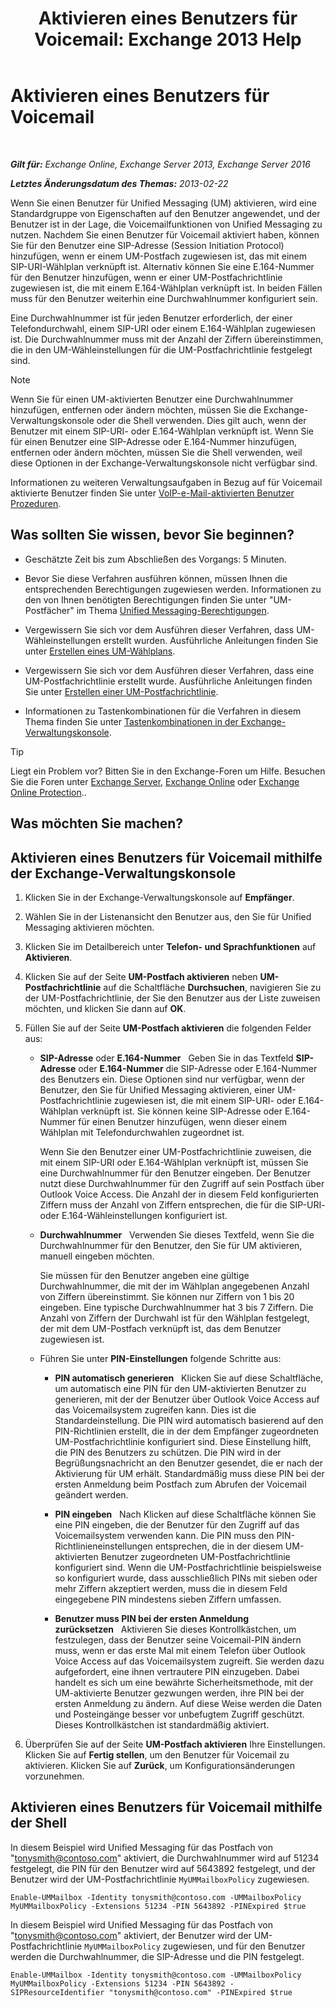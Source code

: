 ﻿---
title: 'Aktivieren eines Benutzers für Voicemail: Exchange 2013 Help'
TOCTitle: Aktivieren eines Benutzers für Voicemail
ms:assetid: ad027767-5e14-4cb1-9f8a-0791d9188db5
ms:mtpsurl: https://technet.microsoft.com/de-de/library/Bb124147(v=EXCHG.150)
ms:contentKeyID: 50476448
ms.date: 04/24/2018
mtps_version: v=EXCHG.150
f1_keywords:
- Microsoft.Exchange.Management.SnapIn.Esm.Recipients.EnableUnifiedMessagingWizardForm.EnableUnifiedMessagingWizardPage
ms.translationtype: HT
---

# Aktivieren eines Benutzers für Voicemail

 

_**Gilt für:** Exchange Online, Exchange Server 2013, Exchange Server 2016_

_**Letztes Änderungsdatum des Themas:** 2013-02-22_

Wenn Sie einen Benutzer für Unified Messaging (UM) aktivieren, wird eine Standardgruppe von Eigenschaften auf den Benutzer angewendet, und der Benutzer ist in der Lage, die Voicemailfunktionen von Unified Messaging zu nutzen. Nachdem Sie einen Benutzer für Voicemail aktiviert haben, können Sie für den Benutzer eine SIP-Adresse (Session Initiation Protocol) hinzufügen, wenn er einem UM-Postfach zugewiesen ist, das mit einem SIP-URI-Wählplan verknüpft ist. Alternativ können Sie eine E.164-Nummer für den Benutzer hinzufügen, wenn er einer UM-Postfachrichtlinie zugewiesen ist, die mit einem E.164-Wählplan verknüpft ist. In beiden Fällen muss für den Benutzer weiterhin eine Durchwahlnummer konfiguriert sein.

Eine Durchwahlnummer ist für jeden Benutzer erforderlich, der einer Telefondurchwahl, einem SIP-URI oder einem E.164-Wählplan zugewiesen ist. Die Durchwahlnummer muss mit der Anzahl der Ziffern übereinstimmen, die in den UM-Wähleinstellungen für die UM-Postfachrichtlinie festgelegt sind.


> [!NOTE]
> Wenn Sie für einen UM-aktivierten Benutzer eine Durchwahlnummer hinzufügen, entfernen oder ändern möchten, müssen Sie die Exchange-Verwaltungskonsole oder die Shell verwenden. Dies gilt auch, wenn der Benutzer mit einem SIP-URI- oder E.164-Wählplan verknüpft ist. Wenn Sie für einen Benutzer eine SIP-Adresse oder E.164-Nummer hinzufügen, entfernen oder ändern möchten, müssen Sie die Shell verwenden, weil diese Optionen in der Exchange-Verwaltungskonsole nicht verfügbar sind.



Informationen zu weiteren Verwaltungsaufgaben in Bezug auf für Voicemail aktivierte Benutzer finden Sie unter [VoIP-e-Mail-aktivierten Benutzer Prozeduren](https://technet.microsoft.com/de-de/library/JJ835776(v=EXCHG.150)).

## Was sollten Sie wissen, bevor Sie beginnen?

  - Geschätzte Zeit bis zum Abschließen des Vorgangs: 5 Minuten.

  - Bevor Sie diese Verfahren ausführen können, müssen Ihnen die entsprechenden Berechtigungen zugewiesen werden. Informationen zu den von Ihnen benötigten Berechtigungen finden Sie unter "UM-Postfächer" im Thema [Unified Messaging-Berechtigungen](unified-messaging-permissions-exchange-2013-help.md).

  - Vergewissern Sie sich vor dem Ausführen dieser Verfahren, dass UM-Wähleinstellungen erstellt wurden. Ausführliche Anleitungen finden Sie unter [Erstellen eines UM-Wählplans](https://technet.microsoft.com/de-de/library/Bb123819(v=EXCHG.150)).

  - Vergewissern Sie sich vor dem Ausführen dieser Verfahren, dass eine UM-Postfachrichtlinie erstellt wurde. Ausführliche Anleitungen finden Sie unter [Erstellen einer UM-Postfachrichtlinie](https://technet.microsoft.com/de-de/library/Bb123510(v=EXCHG.150)).

  - Informationen zu Tastenkombinationen für die Verfahren in diesem Thema finden Sie unter [Tastenkombinationen in der Exchange-Verwaltungskonsole](keyboard-shortcuts-in-the-exchange-admin-center-exchange-online-protection-help.md).


> [!TIP]
> Liegt ein Problem vor? Bitten Sie in den Exchange-Foren um Hilfe. Besuchen Sie die Foren unter <A href="https://go.microsoft.com/fwlink/p/?linkid=60612">Exchange Server</A>, <A href="https://go.microsoft.com/fwlink/p/?linkid=267542">Exchange Online</A> oder <A href="https://go.microsoft.com/fwlink/p/?linkid=285351">Exchange Online Protection</A>..



## Was möchten Sie machen?

## Aktivieren eines Benutzers für Voicemail mithilfe der Exchange-Verwaltungskonsole

1.  Klicken Sie in der Exchange-Verwaltungskonsole auf **Empfänger**.

2.  Wählen Sie in der Listenansicht den Benutzer aus, den Sie für Unified Messaging aktivieren möchten.

3.  Klicken Sie im Detailbereich unter **Telefon- und Sprachfunktionen** auf **Aktivieren**.

4.  Klicken Sie auf der Seite **UM-Postfach aktivieren** neben **UM-Postfachrichtlinie** auf die Schaltfläche **Durchsuchen**, navigieren Sie zu der UM-Postfachrichtlinie, der Sie den Benutzer aus der Liste zuweisen möchten, und klicken Sie dann auf **OK**.

5.  Füllen Sie auf der Seite **UM-Postfach aktivieren** die folgenden Felder aus:
    
      - **SIP-Adresse** oder **E.164-Nummer**   Geben Sie in das Textfeld **SIP-Adresse** oder **E.164-Nummer** die SIP-Adresse oder E.164-Nummer des Benutzers ein. Diese Optionen sind nur verfügbar, wenn der Benutzer, den Sie für Unified Messaging aktivieren, einer UM-Postfachrichtlinie zugewiesen ist, die mit einem SIP-URI- oder E.164-Wählplan verknüpft ist. Sie können keine SIP-Adresse oder E.164-Nummer für einen Benutzer hinzufügen, wenn dieser einem Wählplan mit Telefondurchwahlen zugeordnet ist.
        
        Wenn Sie den Benutzer einer UM-Postfachrichtlinie zuweisen, die mit einem SIP-URI oder E.164-Wählplan verknüpft ist, müssen Sie eine Durchwahlnummer für den Benutzer eingeben. Der Benutzer nutzt diese Durchwahlnummer für den Zugriff auf sein Postfach über Outlook Voice Access. Die Anzahl der in diesem Feld konfigurierten Ziffern muss der Anzahl von Ziffern entsprechen, die für die SIP-URI- oder E.164-Wähleinstellungen konfiguriert ist.
    
      - **Durchwahlnummer**   Verwenden Sie dieses Textfeld, wenn Sie die Durchwahlnummer für den Benutzer, den Sie für UM aktivieren, manuell eingeben möchten.
        
        Sie müssen für den Benutzer angeben eine gültige Durchwahlnummer, die mit der im Wählplan angegebenen Anzahl von Ziffern übereinstimmt. Sie können nur Ziffern von 1 bis 20 eingeben. Eine typische Durchwahlnummer hat 3 bis 7 Ziffern. Die Anzahl von Ziffern der Durchwahl ist für den Wählplan festgelegt, der mit dem UM-Postfach verknüpft ist, das dem Benutzer zugewiesen ist.
    
      - Führen Sie unter **PIN-Einstellungen** folgende Schritte aus:
        
          - **PIN automatisch generieren**   Klicken Sie auf diese Schaltfläche, um automatisch eine PIN für den UM-aktivierten Benutzer zu generieren, mit der der Benutzer über Outlook Voice Access auf das Voicemailsystem zugreifen kann. Dies ist die Standardeinstellung. Die PIN wird automatisch basierend auf den PIN-Richtlinien erstellt, die in der dem Empfänger zugeordneten UM-Postfachrichtlinie konfiguriert sind. Diese Einstellung hilft, die PIN des Benutzers zu schützen. Die PIN wird in der Begrüßungsnachricht an den Benutzer gesendet, die er nach der Aktivierung für UM erhält. Standardmäßig muss diese PIN bei der ersten Anmeldung beim Postfach zum Abrufen der Voicemail geändert werden.
        
          - **PIN eingeben**   Nach Klicken auf diese Schaltfläche können Sie eine PIN eingeben, die der Benutzer für den Zugriff auf das Voicemailsystem verwenden kann. Die PIN muss den PIN-Richtlinieneinstellungen entsprechen, die in der diesem UM-aktivierten Benutzer zugeordneten UM-Postfachrichtlinie konfiguriert sind. Wenn die UM-Postfachrichtlinie beispielsweise so konfiguriert wurde, dass ausschließlich PINs mit sieben oder mehr Ziffern akzeptiert werden, muss die in diesem Feld eingegebene PIN mindestens sieben Ziffern umfassen.
        
          - **Benutzer muss PIN bei der ersten Anmeldung zurücksetzen**   Aktivieren Sie dieses Kontrollkästchen, um festzulegen, dass der Benutzer seine Voicemail-PIN ändern muss, wenn er das erste Mal mit einem Telefon über Outlook Voice Access auf das Voicemailsystem zugreift. Sie werden dazu aufgefordert, eine ihnen vertrautere PIN einzugeben. Dabei handelt es sich um eine bewährte Sicherheitsmethode, mit der UM-aktivierte Benutzer gezwungen werden, ihre PIN bei der ersten Anmeldung zu ändern. Auf diese Weise werden die Daten und Posteingänge besser vor unbefugtem Zugriff geschützt. Dieses Kontrollkästchen ist standardmäßig aktiviert.

6.  Überprüfen Sie auf der Seite **UM-Postfach aktivieren** Ihre Einstellungen. Klicken Sie auf **Fertig stellen**, um den Benutzer für Voicemail zu aktivieren. Klicken Sie auf **Zurück**, um Konfigurationsänderungen vorzunehmen.

## Aktivieren eines Benutzers für Voicemail mithilfe der Shell

In diesem Beispiel wird Unified Messaging für das Postfach von "tonysmith@contoso.com" aktiviert, die Durchwahlnummer wird auf 51234 festgelegt, die PIN für den Benutzer wird auf 5643892 festgelegt, und der Benutzer wird der UM-Postfachrichtlinie `MyUMMailboxPolicy` zugewiesen.

    Enable-UMMailbox -Identity tonysmith@contoso.com -UMMailboxPolicy MyUMMailboxPolicy -Extensions 51234 -PIN 5643892 -PINExpired $true

In diesem Beispiel wird Unified Messaging für das Postfach von "tonysmith@contoso.com" aktiviert, der Benutzer wird der UM-Postfachrichtlinie `MyUMMailboxPolicy` zugewiesen, und für den Benutzer werden die Durchwahlnummer, die SIP-Adresse und die PIN festgelegt.

    Enable-UMMailbox -Identity tonysmith@contoso.com -UMMailboxPolicy MyUMMailboxPolicy -Extensions 51234 -PIN 5643892 -SIPResourceIdentifier "tonysmith@contoso.com" -PINExpired $true

